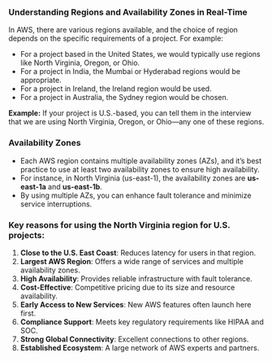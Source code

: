 ### Understanding Regions and Availability Zones in Real-Time

In AWS, there are various regions available, and the choice of region depends on the specific requirements of a project. For example:

- For a project based in the United States, we would typically use regions like North Virginia, Oregon, or Ohio.
- For a project in India, the Mumbai or Hyderabad regions would be appropriate.
- For a project in Ireland, the Ireland region would be used.
- For a project in Australia, the Sydney region would be chosen.

**Example:** If your project is U.S.-based, you can tell them in the interview that we are using North Virginia, Oregon, or Ohio—any one of these regions.

### Availability Zones
- Each AWS region contains multiple availability zones (AZs), and it’s best practice to use at least two availability zones to ensure high availability.
- For instance, in North Virginia (us-east-1), the availability zones are **us-east-1a** and **us-east-1b**.
- By using multiple AZs, you can enhance fault tolerance and minimize service interruptions.

### Key reasons for using the North Virginia region for U.S. projects:
1. **Close to the U.S. East Coast**: Reduces latency for users in that region.
2. **Largest AWS Region**: Offers a wide range of services and multiple availability zones.
3. **High Availability**: Provides reliable infrastructure with fault tolerance.
4. **Cost-Effective**: Competitive pricing due to its size and resource availability.
5. **Early Access to New Services**: New AWS features often launch here first.
6. **Compliance Support**: Meets key regulatory requirements like HIPAA and SOC.
7. **Strong Global Connectivity**: Excellent connections to other regions.
8. **Established Ecosystem**: A large network of AWS experts and partners.
